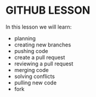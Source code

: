 # GITHUB LESSON

In this lesson we will learn:

- planning
- creating new branches
- pushing code
- create a pull request
- reviewing a pull request
- merging code
- solving conflicts
- pulling new code
- fork
